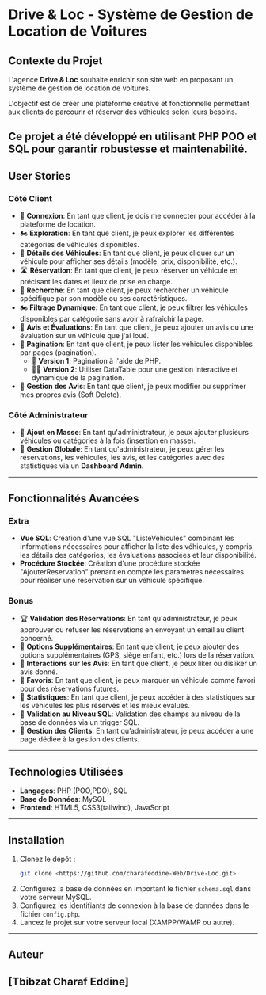 # Drive & Loc - Système de Gestion de Location de Voitures

## Contexte du Projet
L'agence **Drive & Loc** souhaite enrichir son site web en proposant un système de gestion de location de voitures.

L'objectif est de créer une plateforme créative et fonctionnelle permettant aux clients de parcourir et réserver des véhicules selon leurs besoins.

Ce projet a été développé en utilisant **PHP POO** et **SQL** pour garantir robustesse et maintenabilité.
---
## User Stories

### Côté Client
- 🚗 **Connexion**: En tant que client, je dois me connecter pour accéder à la plateforme de location.
- 🏍️ **Exploration**: En tant que client, je peux explorer les différentes catégories de véhicules disponibles.
- 🚗 **Détails des Véhicules**: En tant que client, je peux cliquer sur un véhicule pour afficher ses détails (modèle, prix, disponibilité, etc.).
- 🛣️ **Réservation**: En tant que client, je peux réserver un véhicule en précisant les dates et lieux de prise en charge.
- 🔎 **Recherche**: En tant que client, je peux rechercher un véhicule spécifique par son modèle ou ses caractéristiques.
- 🏍️ **Filtrage Dynamique**: En tant que client, je peux filtrer les véhicules disponibles par catégorie sans avoir à rafraîchir la page.
- 📝 **Avis et Évaluations**: En tant que client, je peux ajouter un avis ou une évaluation sur un véhicule que j'ai loué.
- 🏦 **Pagination**: En tant que client, je peux lister les véhicules disponibles par pages (pagination).
    - 🚙 **Version 1**: Pagination à l'aide de PHP.
    - 🚙🚙 **Version 2**: Utiliser DataTable pour une gestion interactive et dynamique de la pagination.
- 🚙 **Gestion des Avis**: En tant que client, je peux modifier ou supprimer mes propres avis (Soft Delete).

### Côté Administrateur
- 🏦 **Ajout en Masse**: En tant qu'administrateur, je peux ajouter plusieurs véhicules ou catégories à la fois (insertion en masse).
- 🚨 **Gestion Globale**: En tant qu'administrateur, je peux gérer les réservations, les véhicules, les avis, et les catégories avec des statistiques via un **Dashboard Admin**.
---
## Fonctionnalités Avancées
### Extra
- **Vue SQL**: Création d'une vue SQL "ListeVehicules" combinant les informations nécessaires pour afficher la liste des véhicules, y compris les détails des catégories, les évaluations associées et leur disponibilité.
- **Procédure Stockée**: Création d'une procédure stockée "AjouterReservation" prenant en compte les paramètres nécessaires pour réaliser une réservation sur un véhicule spécifique.
### Bonus
- 🏆 **Validation des Réservations**: En tant qu'administrateur, je peux approuver ou refuser les réservations en envoyant un email au client concerné.
- 🌟 **Options Supplémentaires**: En tant que client, je peux ajouter des options supplémentaires (GPS, siège enfant, etc.) lors de la réservation.
- 🏅 **Interactions sur les Avis**: En tant que client, je peux liker ou disliker un avis donné.
- 🏅 **Favoris**: En tant que client, je peux marquer un véhicule comme favori pour des réservations futures.
- 🏅 **Statistiques**: En tant que client, je peux accéder à des statistiques sur les véhicules les plus réservés et les mieux évalués.
- 🏅 **Validation au Niveau SQL**: Validation des champs au niveau de la base de données via un trigger SQL.
- 🏅 **Gestion des Clients**: En tant qu’administrateur, je peux accéder à une page dédiée à la gestion des clients.

---
## Technologies Utilisées
- **Langages**: PHP (POO,PDO), SQL
- **Base de Données**: MySQL
- **Frontend**: HTML5, CSS3(tailwind), JavaScript 

---

## Installation
1. Clonez le dépôt :
   ```bash
   git clone <https://github.com/charafeddine-Web/Drive-Loc.git>
   ```
2. Configurez la base de données en important le fichier `schema.sql` dans votre serveur MySQL.
3. Configurez les identifiants de connexion à la base de données dans le fichier `config.php`.
4. Lancez le projet sur votre serveur local (XAMPP/WAMP ou autre).

---

## Auteur
**[Tbibzat Charaf Eddine]**
---

